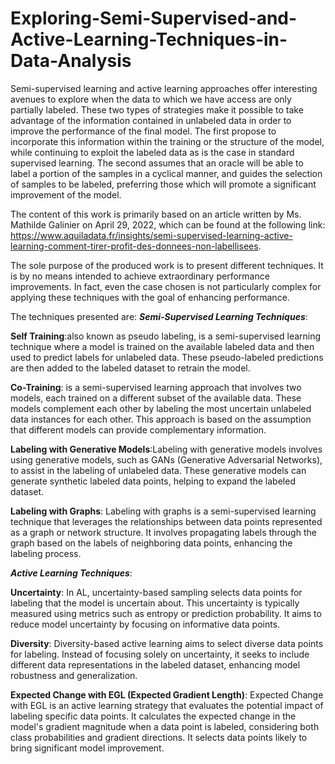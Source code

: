 # Exploring-Semi-Supervised-and-Active-Learning-Techniques-in-Data-Analysis

Semi-supervised learning and active learning approaches offer interesting avenues to explore when the data to which we have access are only partially labeled. These two types of strategies make it possible to take advantage of the information contained in unlabeled data in order to improve the performance of the final model. The first propose to incorporate this information within the training or the structure of the model, while continuing to exploit the labeled data as is the case in standard supervised learning. The second assumes that an oracle will be able to label a portion of the samples in a cyclical manner, and guides the selection of samples to be labeled, preferring those which will promote a significant improvement of the model.

The content of this work is primarily based on an article written by Ms. Mathilde Galinier on April 29, 2022, which can be found at the following link: https://www.aquiladata.fr/insights/semi-supervised-learning-active-learning-comment-tirer-profit-des-donnees-non-labellisees.

The sole purpose of the produced work is to present different techniques. It is by no means intended to achieve extraordinary performance improvements. In fact, even the case chosen is not particularly complex for applying these techniques with the goal of enhancing performance.

The techniques presented are:
***Semi-Supervised Learning Techniques***:

**Self Training**:also known as pseudo labeling, is a semi-supervised learning technique where a model is trained on the available labeled data and then used to predict labels for unlabeled data. These pseudo-labeled predictions are then added to the labeled dataset to retrain the model.


**Co-Training**: is a semi-supervised learning approach that involves two models, each trained on a different subset of the available data. These models complement each other by labeling the most uncertain unlabeled data instances for each other. This approach is based on the assumption that different models can provide complementary information.


**Labeling with Generative Models**:Labeling with generative models involves using generative models, such as GANs (Generative Adversarial Networks), to assist in the labeling of unlabeled data. These generative models can generate synthetic labeled data points, helping to expand the labeled dataset.

**Labeling with Graphs**: Labeling with graphs is a semi-supervised learning technique that leverages the relationships between data points represented as a graph or network structure. It involves propagating labels through the graph based on the labels of neighboring data points, enhancing the labeling process.


***Active Learning Techniques***:

**Uncertainty**: In AL, uncertainty-based sampling selects data points for labeling that the model is uncertain about. This uncertainty is typically measured using metrics such as entropy or prediction probability. It aims to reduce model uncertainty by focusing on informative data points.

**Diversity**: Diversity-based active learning aims to select diverse data points for labeling. Instead of focusing solely on uncertainty, it seeks to include different data representations in the labeled dataset, enhancing model robustness and generalization.

**Expected Change with EGL (Expected Gradient Length)**: Expected Change with EGL is an active learning strategy that evaluates the potential impact of labeling specific data points. It calculates the expected change in the model's gradient magnitude when a data point is labeled, considering both class probabilities and gradient directions. It selects data points likely to bring significant model improvement.
